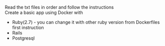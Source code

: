 Read the txt files in order and follow the instructions  
Create a basic app using Docker with 
  - Ruby(2.7) - you can change it with other ruby version from Dockerfiles first instruction
  - Rails
  - Postgresql
